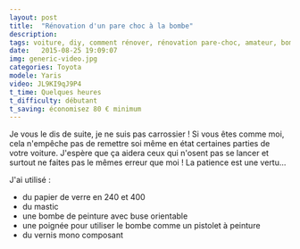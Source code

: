 ```yaml
---
layout: post
title:  "Rénovation d'un pare choc à la bombe"
description: 
tags: voiture, diy, comment rénover, rénovation pare-choc, amateur, bombe, aérosol, carrosserie
date:   2015-08-25 19:09:07
img: generic-video.jpg
categories: Toyota
modele: Yaris
video: JL9KI9qJ9P4
t_time: Quelques heures
t_difficulty: débutant
t_saving: économisez 80 € minimum
---
```

Je vous le dis de suite, je ne suis pas carrossier ! Si vous êtes comme moi, cela n'empêche pas de remettre soi même en état certaines parties de votre voiture. 
J'espère que ça aidera ceux qui n'osent pas se lancer et surtout ne faites pas le mêmes erreur que moi ! 
La patience est une vertu...

J'ai utilisé :
- du papier de verre en 240 et 400
- du mastic
- une bombe de peinture avec buse orientable 
- une poignée pour utiliser le bombe comme un pistolet à peinture
- du vernis mono composant